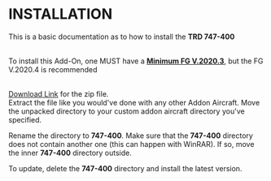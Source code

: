 # INSTALLATION
This is a basic documentation as to how to install the <b>TRD 747-400</b><br><br>
  
To install this Add-On, one MUST have a <a href=https://www.flightgear.org/download><b>Minimum FG V.2020.3</b></a>, but the FG V.2020.4 is recommended<br><br>

<a href=https://codeload.github.com/Sadia2000/747-400/zip/refs/heads/master>Download Link</a> for the zip file.  
Extract the file like you would've done with any other Addon Aircraft.
Move the unpacked directory to your custom addon aircraft directory you've specified.

Rename the directory to <b>747-400</b>.
Make sure that the <b>747-400</b> directory does not contain another one (this can happen with WinRAR). If so, move the inner <b>747-400</b> directory outside.

To update, delete the <b>747-400</b> directory and install the latest version.
